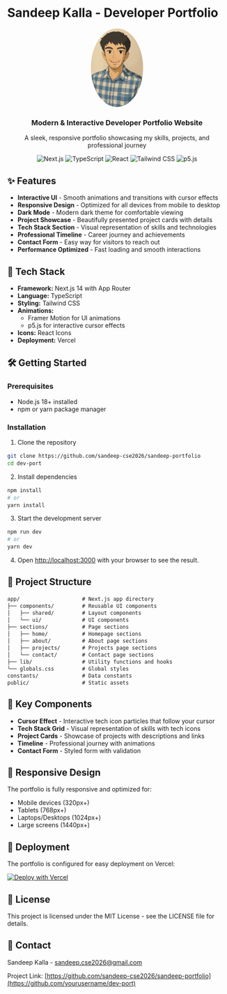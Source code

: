 # Sandeep Kalla - Developer Portfolio

<div align="center">
  <img src="public/profile.png" alt="Sandeep Kalla" width="120" style="border-radius: 50%;" />
  <h3>Modern & Interactive Developer Portfolio Website</h3>
  <p>A sleek, responsive portfolio showcasing my skills, projects, and professional journey</p>
  
  ![Next.js](https://img.shields.io/badge/Next.js-black?style=flat&logo=next.js&logoColor=white)
  ![TypeScript](https://img.shields.io/badge/TypeScript-3178C6?style=flat&logo=typescript&logoColor=white)
  ![React](https://img.shields.io/badge/React-61DAFB?style=flat&logo=react&logoColor=black)
  ![Tailwind CSS](https://img.shields.io/badge/Tailwind_CSS-06B6D4?style=flat&logo=tailwindcss&logoColor=white)
  ![p5.js](https://img.shields.io/badge/p5.js-ED225D?style=flat&logo=p5.js&logoColor=white)
</div>

## ✨ Features

- **Interactive UI** - Smooth animations and transitions with cursor effects
- **Responsive Design** - Optimized for all devices from mobile to desktop
- **Dark Mode** - Modern dark theme for comfortable viewing
- **Project Showcase** - Beautifully presented project cards with details
- **Tech Stack Section** - Visual representation of skills and technologies
- **Professional Timeline** - Career journey and achievements
- **Contact Form** - Easy way for visitors to reach out
- **Performance Optimized** - Fast loading and smooth interactions

## 🚀 Tech Stack

- **Framework:** Next.js 14 with App Router
- **Language:** TypeScript
- **Styling:** Tailwind CSS
- **Animations:**
  - Framer Motion for UI animations
  - p5.js for interactive cursor effects
- **Icons:** React Icons
- **Deployment:** Vercel

## 🛠️ Getting Started

### Prerequisites

- Node.js 18+ installed
- npm or yarn package manager

### Installation

1. Clone the repository

```bash
git clone https://github.com/sandeep-cse2026/sandeep-portfolio
cd dev-port
```

2. Install dependencies

```bash
npm install
# or
yarn install
```

3. Start the development server

```bash
npm run dev
# or
yarn dev
```

4. Open [http://localhost:3000](http://localhost:3000) with your browser to see the result.

## 📁 Project Structure

```
app/                    # Next.js app directory
├── components/         # Reusable UI components
│   ├── shared/         # Layout components
│   └── ui/             # UI components
├── sections/           # Page sections
│   ├── home/           # Homepage sections
│   ├── about/          # About page sections
│   ├── projects/       # Projects page sections
│   └── contact/        # Contact page sections
├── lib/                # Utility functions and hooks
└── globals.css         # Global styles
constants/              # Data constants
public/                 # Static assets
```

## 🎨 Key Components

- **Cursor Effect** - Interactive tech icon particles that follow your cursor
- **Tech Stack Grid** - Visual representation of skills with tech icons
- **Project Cards** - Showcase of projects with descriptions and links
- **Timeline** - Professional journey with animations
- **Contact Form** - Styled form with validation

## 📱 Responsive Design

The portfolio is fully responsive and optimized for:

- Mobile devices (320px+)
- Tablets (768px+)
- Laptops/Desktops (1024px+)
- Large screens (1440px+)

## 🚀 Deployment

The portfolio is configured for easy deployment on Vercel:

[![Deploy with Vercel](https://vercel.com/button)](https://vercel.com/new/clone?repository-url=https%3A%2F%2Fgithub.com%2Fyourusername%2Fdev-port)

## 📝 License

This project is licensed under the MIT License - see the LICENSE file for details.

## 📧 Contact

Sandeep Kalla - [sandeep.cse2026@gmail.com](mailto:sandeep.cse2026@gmail.com)

Project Link: [https://github.com/sandeep-cse2026/sandeep-portfolio](https://github.com/yourusername/dev-port)
